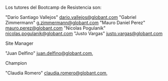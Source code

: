 Los tutores del Bootcamp de Resistencia son:

"Dario Santiago Vallejos" <dario.vallejos@globant.com>
"Gabriel Zimmermann" <g.zimmermann@globant.com>
"Mauro Daniel Perez" <mauro.perez@globant.com>
"Nicolas Pogulanik" <nicolas.pogulanik@globant.com>
"Justo Vargas" <justo.vargas@globant.com>

Site Manager

"Juan Delfino" <juan.delfino@globant.com>,

Champion

"Claudia Romero" <claudia.romero@globant.com>,
